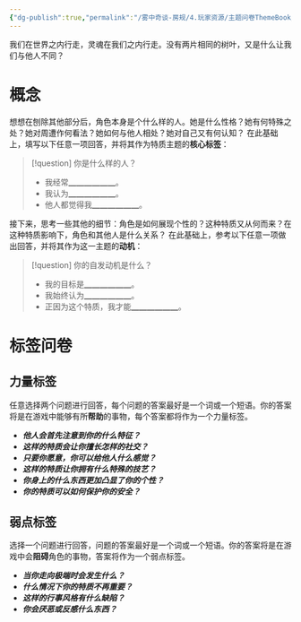 ```yaml
---
{"dg-publish":true,"permalink":"/雾中奇谈-房规/4.玩家资源/主题问卷ThemeBook/1.起源主题/7.特质/"}
---
```


我们在世界之内行走，灵魂在我们之内行走。没有两片相同的树叶，又是什么让我们与他人不同？
# 概念
想想在刨除其他部分后，角色本身是个什么样的人。她是什么性格？她有何特殊之处？她对周遭作何看法？她如何与他人相处？她对自己又有何认知？
在此基础上，填写以下任意一项回答，并将其作为特质主题的**核心标签**：
>[!question] 你是什么样的人？
>- 我经常▁▁▁▁▁▁。
>- 我认为▁▁▁▁▁▁。
>- 他人都觉得我▁▁▁▁▁▁。

接下来，思考一些其他的细节：角色是如何展现个性的？这种特质又从何而来？在这种特质影响下，角色和其他人是什么关系？
在此基础上，参考以下任意一项做出回答，并将其作为这一主题的**动机**：
>[!question] 你的自发动机是什么？
>- 我的目标是▁▁▁▁▁▁。
>- 我始终认为▁▁▁▁▁▁。
>- 正因为这个特质，我才能▁▁▁▁▁▁。

# 标签问卷
## 力量标签
任意选择两个问题进行回答，每个问题的答案最好是一个词或一个短语。你的答案将是在游戏中能够有所**帮助**的事物，每个答案都将作为一个力量标签。

- ***他人会首先注意到你的什么特征？***
- ***这样的特质会让你擅长怎样的社交？***
- ***只要你愿意，你可以给他人什么感觉？***
- ***这样的特质让你拥有什么特殊的技艺？***
- ***你身上的什么东西更加凸显了你的个性？***
- ***你的特质可以如何保护你的安全？***

## 弱点标签
选择一个问题进行回答，问题的答案最好是一个词或一个短语。你的答案将是在游戏中会**阻碍**角色的事物，答案将作为一个弱点标签。

- ***当你走向极端时会发生什么？***
- ***什么情况下你的特质不再重要？***
- ***这样的行事风格有什么缺陷？***
- ***你会厌恶或反感什么东西？***

